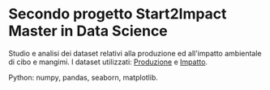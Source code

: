 # Secondo progetto Start2Impact Master in Data Science

Studio e analisi dei dataset relativi alla produzione ed all'impatto ambientale di cibo e mangimi.
I dataset utilizzati: [Produzione](https://www.kaggle.com/datasets/dorbicycle/world-foodfeed-production) e [Impatto](https://www.kaggle.com/datasets/selfvivek/environment-impact-of-food-production).

Python: numpy, pandas, seaborn, matplotlib.
